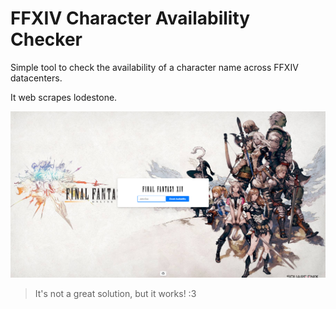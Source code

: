 # FFXIV Character Availability Checker

Simple tool to check the availability of a character name across FFXIV datacenters.

It web scrapes lodestone.

![preview default](preview.png)

> It's not a great solution, but it works! :3
